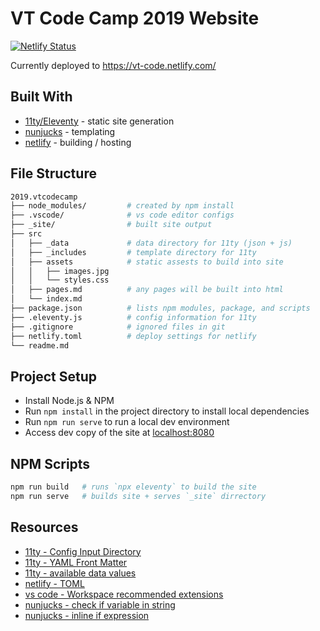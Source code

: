 # VT Code Camp 2019 Website

[![Netlify Status](https://api.netlify.com/api/v1/badges/ef1b18a7-e5fd-4cb6-aa6e-f37a9a87369b/deploy-status)](https://app.netlify.com/sites/vt-code/deploys)

Currently deployed to https://vt-code.netlify.com/

## Built With

* [11ty/Eleventy](https://www.11ty.io) - static site generation
* [nunjucks](https://mozilla.github.io/nunjucks/) - templating
* [netlify](https://app.netlify.com/) - building / hosting

## File Structure

```bash
2019.vtcodecamp
├── node_modules/         # created by npm install
├── .vscode/              # vs code editor configs
├── _site/                # built site output
├── src
│   ├── _data             # data directory for 11ty (json + js)
│   ├── _includes         # template directory for 11ty
│   ├── assets            # static assests to build into site
│   │   ├── images.jpg
│   │   └── styles.css
│   ├── pages.md          # any pages will be built into html
│   └── index.md
├── package.json          # lists npm modules, package, and scripts
├── .eleventy.js          # config information for 11ty
├── .gitignore            # ignored files in git
├── netlify.toml          # deploy settings for netlify
└── readme.md
```

## Project Setup

* Install Node.js & NPM
* Run `npm install` in the project directory to install local dependencies
* Run `npm run serve` to run a local dev environment
* Access dev copy of the site at [localhost:8080](http://localhost:8080)

## NPM Scripts

```bash
npm run build   # runs `npx eleventy` to build the site
npm run serve   # builds site + serves `_site` dirrectory
```

## Resources

* [11ty - Config Input Directory](https://www.11ty.io/docs/config/#input-directory)
* [11ty - YAML Front Matter](https://www.11ty.io/docs/data-frontmatter/)
* [11ty - available data values](https://www.11ty.io/docs/data/)
* [netlify - TOML](https://www.netlify.com/docs/netlify-toml-reference/)
* [vs code - Workspace recommended extensions](https://code.visualstudio.com/docs/editor/extension-gallery#_workspace-recommended-extensions)
* [nunjucks - check if variable in string](https://github.com/mozilla/nunjucks/issues/676)
* [nunjucks - inline if expression](https://mozilla.github.io/nunjucks/templating.html#if-expression)